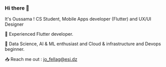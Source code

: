 ### Hi there 👋

It's Oussama ! CS Student, Mobile Apps developer (Flutter) and UX/UI Designer

🌱 Experienced Flutter developer.

👯 Data Science, AI & ML enthusiast and Cloud & infrastructure and  Devops beginner.

📥 Reach me out : jo_fellag@esi.dz



